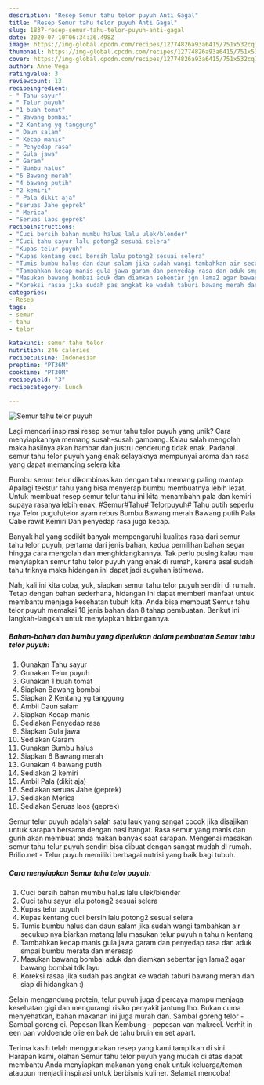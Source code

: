 ```yaml
---
description: "Resep Semur tahu telor puyuh Anti Gagal"
title: "Resep Semur tahu telor puyuh Anti Gagal"
slug: 1837-resep-semur-tahu-telor-puyuh-anti-gagal
date: 2020-07-10T06:34:36.498Z
image: https://img-global.cpcdn.com/recipes/12774826a93a6415/751x532cq70/semur-tahu-telor-puyuh-foto-resep-utama.jpg
thumbnail: https://img-global.cpcdn.com/recipes/12774826a93a6415/751x532cq70/semur-tahu-telor-puyuh-foto-resep-utama.jpg
cover: https://img-global.cpcdn.com/recipes/12774826a93a6415/751x532cq70/semur-tahu-telor-puyuh-foto-resep-utama.jpg
author: Anne Vega
ratingvalue: 3
reviewcount: 13
recipeingredient:
- " Tahu sayur"
- " Telur puyuh"
- "1 buah tomat"
- " Bawang bombai"
- "2 Kentang yg tanggung"
- " Daun salam"
- " Kecap manis"
- " Penyedap rasa"
- " Gula jawa"
- " Garam"
- " Bumbu halus"
- "6 Bawang merah"
- "4 bawang putih"
- "2 kemiri"
- " Pala dikit aja"
- "seruas Jahe geprek"
- " Merica"
- "Seruas laos geprek"
recipeinstructions:
- "Cuci bersih bahan mumbu halus lalu ulek/blender"
- "Cuci tahu sayur lalu potong2 sesuai selera"
- "Kupas telur puyuh"
- "Kupas kentang cuci bersih lalu potong2 sesuai selera"
- "Tumis bumbu halus dan daun salam jika sudah wangi tambahkan air secukup nya biarkan matang lalu masukan telur puyuh n tahu n kentang"
- "Tambahkan kecap manis gula jawa garam dan penyedap rasa dan aduk smpai bumbu merata dan meresap"
- "Masukan bawang bombai aduk dan diamkan sebentar jgn lama2 agar bawang bombai tdk layu"
- "Koreksi rasaa jika sudah pas angkat ke wadah taburi bawang merah dan siap di hidangkan :)"
categories:
- Resep
tags:
- semur
- tahu
- telor

katakunci: semur tahu telor 
nutrition: 246 calories
recipecuisine: Indonesian
preptime: "PT36M"
cooktime: "PT30M"
recipeyield: "3"
recipecategory: Lunch

---
```



![Semur tahu telor puyuh](https://img-global.cpcdn.com/recipes/12774826a93a6415/751x532cq70/semur-tahu-telor-puyuh-foto-resep-utama.jpg)

Lagi mencari inspirasi resep semur tahu telor puyuh yang unik? Cara menyiapkannya memang susah-susah gampang. Kalau salah mengolah maka hasilnya akan hambar dan justru cenderung tidak enak. Padahal semur tahu telor puyuh yang enak selayaknya mempunyai aroma dan rasa yang dapat memancing selera kita.

Bumbu semur telur dikombinasikan dengan tahu memang paling mantap. Apalagi tekstur tahu yang bisa menyerap bumbu membuatnya lebih lezat. Untuk membuat resep semur telur tahu ini kita menambahn pala dan kemiri supaya rasanya lebih enak. #Semur#Tahu# Telorpuyuh# Tahu putih seperlu nya Telor puguh/telor ayam rebus Bumbu Bawang merah Bawang putih Pala Cabe rawit Kemiri Dan penyedap rasa juga kecap.

Banyak hal yang sedikit banyak mempengaruhi kualitas rasa dari semur tahu telor puyuh, pertama dari jenis bahan, kedua pemilihan bahan segar hingga cara mengolah dan menghidangkannya. Tak perlu pusing kalau mau menyiapkan semur tahu telor puyuh yang enak di rumah, karena asal sudah tahu triknya maka hidangan ini dapat jadi suguhan istimewa.


Nah, kali ini kita coba, yuk, siapkan semur tahu telor puyuh sendiri di rumah. Tetap dengan bahan sederhana, hidangan ini dapat memberi manfaat untuk membantu menjaga kesehatan tubuh kita. Anda bisa membuat Semur tahu telor puyuh memakai 18 jenis bahan dan 8 tahap pembuatan. Berikut ini langkah-langkah untuk menyiapkan hidangannya.

<!--inarticleads1-->

##### Bahan-bahan dan bumbu yang diperlukan dalam pembuatan Semur tahu telor puyuh:

1. Gunakan  Tahu sayur
1. Gunakan  Telur puyuh
1. Gunakan 1 buah tomat
1. Siapkan  Bawang bombai
1. Siapkan 2 Kentang yg tanggung
1. Ambil  Daun salam
1. Siapkan  Kecap manis
1. Sediakan  Penyedap rasa
1. Siapkan  Gula jawa
1. Sediakan  Garam
1. Gunakan  Bumbu halus
1. Siapkan 6 Bawang merah
1. Gunakan 4 bawang putih
1. Sediakan 2 kemiri
1. Ambil  Pala (dikit aja)
1. Sediakan seruas Jahe (geprek)
1. Sediakan  Merica
1. Sediakan Seruas laos (geprek)


Semur telur puyuh adalah salah satu lauk yang sangat cocok jika disajikan untuk sarapan bersama dengan nasi hangat. Rasa semur yang manis dan gurih akan membuat anda makan banyak saat sarapan. Mengenai masakan semur tahu telur puyuh sendiri bisa dibuat dengan sangat mudah di rumah. Brilio.net - Telur puyuh memiliki berbagai nutrisi yang baik bagi tubuh. 

<!--inarticleads2-->

##### Cara menyiapkan Semur tahu telor puyuh:

1. Cuci bersih bahan mumbu halus lalu ulek/blender
1. Cuci tahu sayur lalu potong2 sesuai selera
1. Kupas telur puyuh
1. Kupas kentang cuci bersih lalu potong2 sesuai selera
1. Tumis bumbu halus dan daun salam jika sudah wangi tambahkan air secukup nya biarkan matang lalu masukan telur puyuh n tahu n kentang
1. Tambahkan kecap manis gula jawa garam dan penyedap rasa dan aduk smpai bumbu merata dan meresap
1. Masukan bawang bombai aduk dan diamkan sebentar jgn lama2 agar bawang bombai tdk layu
1. Koreksi rasaa jika sudah pas angkat ke wadah taburi bawang merah dan siap di hidangkan :)


Selain mengandung protein, telur puyuh juga dipercaya mampu menjaga kesehatan gigi dan mengurangi risiko penyakit jantung lho. Bukan cuma menyehatkan, bahan makanan ini juga murah dan. Sambal goreng telor - Sambal goreng ei. Pepesan Ikan Kembung - pepesan van makreel. Verhit in een pan voldoende olie en bak de tahu bruin en set apart. 

Terima kasih telah menggunakan resep yang kami tampilkan di sini. Harapan kami, olahan Semur tahu telor puyuh yang mudah di atas dapat membantu Anda menyiapkan makanan yang enak untuk keluarga/teman ataupun menjadi inspirasi untuk berbisnis kuliner. Selamat mencoba!
